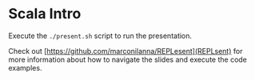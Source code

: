 Scala Intro
===========

Execute the `./present.sh` script to run the presentation.

Check out [https://github.com/marconilanna/REPLesent](REPLsent) for
more information about how to navigate the slides and execute the code
examples.

